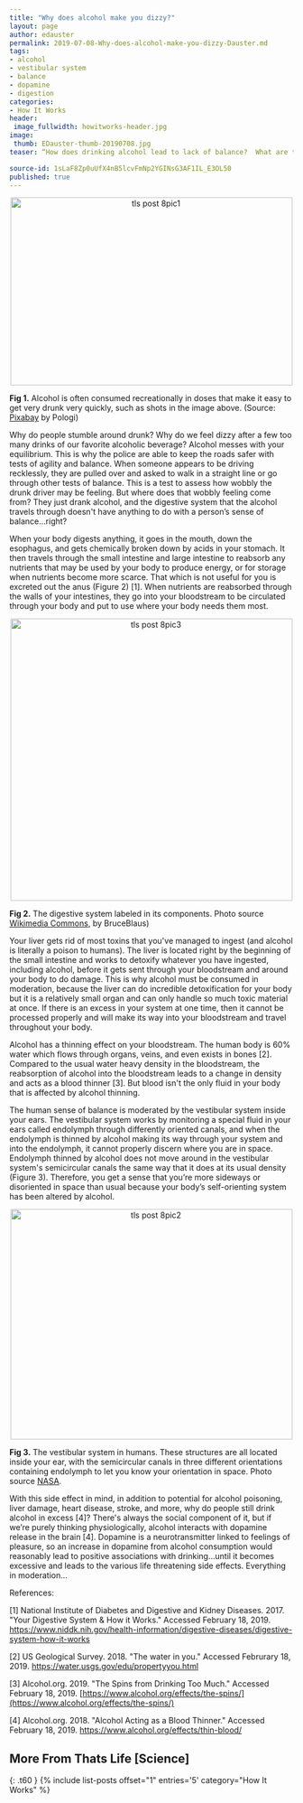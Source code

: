 ```yaml
---
title: "Why does alcohol make you dizzy?"
layout: page
author: edauster
permalink: 2019-07-08-Why-does-alcohol-make-you-dizzy-Dauster.md
tags:
- alcohol
- vestibular system
- balance
- dopamine
- digestion
categories:
- How It Works
header:
 image_fullwidth: howitworks-header.jpg
image:
 thumb: EDauster-thumb-20190708.jpg
teaser: “How does drinking alcohol lead to lack of balance?  What are the physiological processes underlying this phenomenon?”

source-id: 1sLaF8Zp0uUfX4nB5lcvFmNp2YGINsG3AF1IL_E3OL50
published: true
---
```

<center><a data-flickr-embed="true"  href="https://www.flickr.com/photos/139839751@N06/40663703623/in/dateposted-friend/" title="tls post 8pic1"><img src="https://live.staticflickr.com/65535/40663703623_d48501cc40.jpg" width="500" height="333" alt="tls post 8pic1"></a><script async src="//embedr.flickr.com/assets/client-code.js" charset="utf-8"></script></center>

**Fig 1.** Alcohol is often consumed recreationally in doses that make it easy to get very drunk very quickly, such as shots in the image above.  (Source: [Pixabay](https://pixabay.com/photos/alcohol-bar-2275837/) by Pologi)

Why do people stumble around drunk?  Why do we feel dizzy after a few too many drinks of our favorite alcoholic beverage?  Alcohol messes with your equilibrium.  This is why the police are able to keep the roads safer with tests of agility and balance.  When someone appears to be driving recklessly, they are pulled over and asked to walk in a straight line or go through other tests of balance.  This is a test to assess how wobbly the drunk driver may be feeling.  But where does that wobbly feeling come from?  They just drank alcohol, and the digestive system that the alcohol travels through doesn't have anything to do with a person’s sense of balance…right?

When your body digests anything, it goes in the mouth, down the esophagus, and gets chemically broken down by acids in your stomach.  It then travels through the small intestine and large intestine to reabsorb any nutrients that may be used by your body to produce energy, or for storage when nutrients become more scarce.  That which is not useful for you is excreted out the anus (Figure 2) [1].  When nutrients are reabsorbed through the walls of your intestines, they go into your bloodstream to be circulated through your body and put to use where your body needs them most.

<center><a data-flickr-embed="true"  href="https://www.flickr.com/photos/139839751@N06/46905868284/in/dateposted-friend/" title="tls post 8pic3"><img src="https://live.staticflickr.com/65535/46905868284_acb1df3b6d.jpg" width="500" height="500" alt="tls post 8pic3"></a><script async src="//embedr.flickr.com/assets/client-code.js" charset="utf-8"></script></center>

**Fig 2.**  The digestive system labeled in its components.  Photo source [Wikimedia Commons](https://commons.wikimedia.org/wiki/File:Blausen_0316_DigestiveSystem.png), by BruceBlaus)

Your liver gets rid of most toxins that you've managed to ingest (and alcohol is literally a poison to humans).  The liver is located right by the beginning of the small intestine and works to detoxify whatever you have ingested, including alcohol, before it gets sent through your bloodstream and around your body to do damage.  This is why alcohol must be consumed in moderation, because the liver can do incredible detoxification for your body but it is a relatively small organ and can only handle so much toxic material at once.  If there is an excess in your system at one time, then it cannot be processed properly and will make its way into your bloodstream and travel throughout your body.

Alcohol has a thinning effect on your bloodstream.  The human body is 60% water which flows through organs, veins, and even exists in bones [2].  Compared to the usual water heavy density in the bloodstream, the reabsorption of alcohol into the bloodstream leads to a change in density and acts as a blood thinner [3].  But blood isn't the only fluid in your body that is affected by alcohol thinning.

The human sense of balance is moderated by the vestibular system inside your ears.  The vestibular system works by monitoring a special fluid in your ears called endolymph through differently oriented canals, and when the endolymph is thinned by alcohol making its way through your system and into the endolymph, it cannot properly discern where you are in space.  Endolymph thinned by alcohol does not move around in the vestibular system's semicircular canals the same way that it does at its usual density (Figure 3).  Therefore, you get a sense that you’re more sideways or disoriented in space than usual because your body’s self-orienting system has been altered by alcohol.

<center><a data-flickr-embed="true"  href="https://www.flickr.com/photos/139839751@N06/46905867584/in/dateposted-friend/" title="tls post 8pic2"><img src="https://live.staticflickr.com/65535/46905867584_124eed708e.jpg" width="500" height="408" alt="tls post 8pic2"></a><script async src="//embedr.flickr.com/assets/client-code.js" charset="utf-8"></script></center>

**Fig 3.**  The vestibular system in humans.  These structures are all located inside your ear, with the semicircular canals in three different orientations containing endolymph to let you know your orientation in space.  Photo source [NASA](https://www.nasa.gov/audience/forstudents/9-12/features/F_Human_Vestibular_System_in_Space.html).

With this side effect in mind, in addition to potential for alcohol poisoning, liver damage, heart disease, stroke, and more, why do people still drink alcohol in excess [4]?  There's always the social component of it, but if we’re purely thinking physiologically, alcohol interacts with dopamine release in the brain [4].  Dopamine is a neurotransmitter linked to feelings of pleasure, so an increase in dopamine from alcohol consumption would reasonably lead to positive associations with drinking…until it becomes excessive and leads to the various life threatening side effects.  Everything in moderation...

References:

[1] National Institute of Diabetes and Digestive and Kidney Diseases. 2017. "Your Digestive System & How it Works." Accessed February 18, 2019. https://www.niddk.nih.gov/health-information/digestive-diseases/digestive-system-how-it-works 

[2] US Geological Survey. 2018. "The water in you." Accessed Februrary 18, 2019. https://water.usgs.gov/edu/propertyyou.html 

[3] Alcohol.org. 2019. "The Spins from Drinking Too Much." Accessed February 18, 2019. [https://www.alcohol.org/effects/the-spins/](https://www.alcohol.org/effects/the-spins/)

[4] Alcohol.org. 2018. "Alcohol Acting as a Blood Thinner." Accessed February 18, 2019. https://www.alcohol.org/effects/thin-blood/

## More From Thats Life [Science]
{: .t60 }
{% include list-posts offset="1" entries='5' category="How It Works" %}
